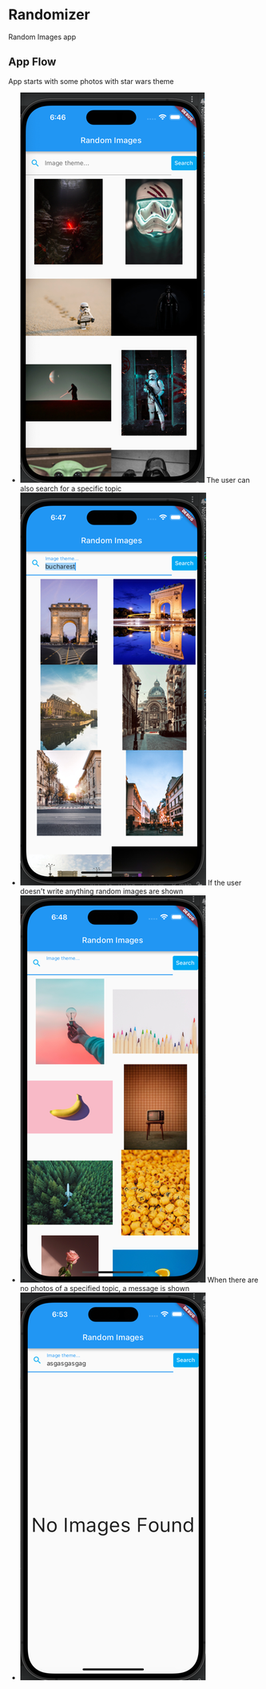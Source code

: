 # Randomizer

Random Images app

## App Flow

App starts with some photos with star wars theme
- ![start.png](readmeassets%2Fstart.png)
The user can also search for a specific topic
- ![search.png](readmeassets%2Fsearch.png)
If the user doesn't write anything random images are shown
- ![random.png](readmeassets%2Frandom.png)
When there are no photos of a specified topic, a message is shown
- ![noPhotos.png](readmeassets%2FnoPhotos.png)